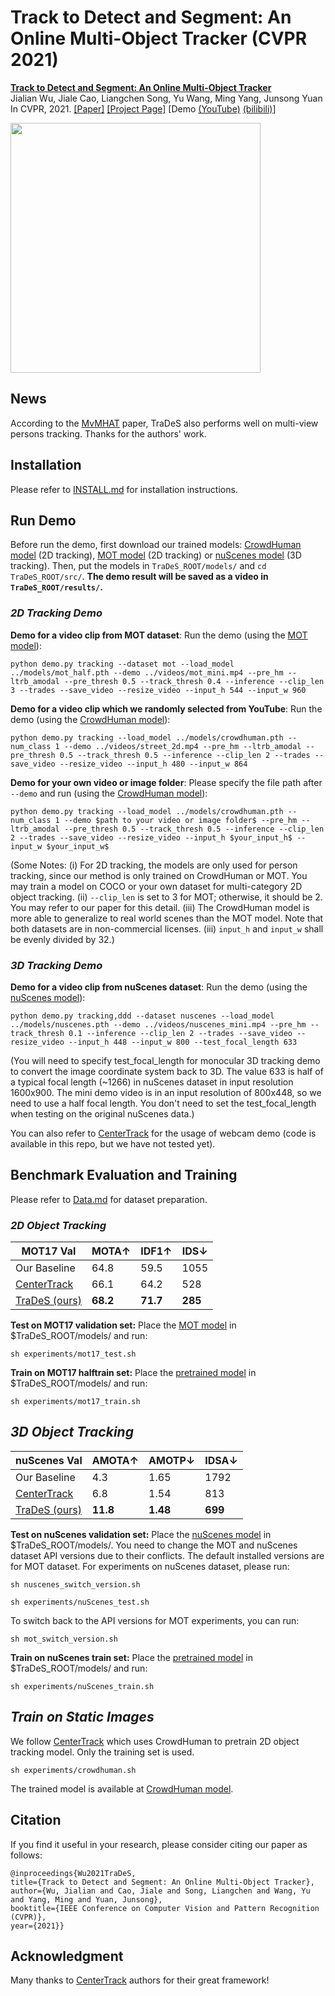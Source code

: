 # Track to Detect and Segment: An Online Multi-Object Tracker (CVPR 2021)

[comment]: <> (> [**Track to Detect and Segment: An Online Multi-Object Tracker**]&#40;http://arxiv.org/abs/2004.01177&#41;,            )
[**Track to Detect and Segment: An Online Multi-Object Tracker**](https://openaccess.thecvf.com/content/CVPR2021/papers/Wu_Track_To_Detect_and_Segment_An_Online_Multi-Object_Tracker_CVPR_2021_paper.pdf)  
Jialian Wu, Jiale Cao, Liangchen Song, Yu Wang, Ming Yang, Junsong Yuan        
In CVPR, 2021. [[Paper]](https://openaccess.thecvf.com/content/CVPR2021/papers/Wu_Track_To_Detect_and_Segment_An_Online_Multi-Object_Tracker_CVPR_2021_paper.pdf) [[Project Page]](https://jialianwu.com/projects/TraDeS.html) [Demo [(YouTube)](https://www.youtube.com/watch?v=oGNtSFHRZJAl) [(bilibili)](https://www.bilibili.com/video/BV12U4y1p7wg)]

<p align="left"> <img src='https://github.com/JialianW/homepage/blob/master/images/TraDeS_demo.gif?raw=true' align="center" width="400px">

## News

According to the [MvMHAT](https://www.researchgate.net/profile/Ruize-Han/publication/353819964_Self-supervised_Multi-view_Multi-Human_Association_and_Tracking/links/611356961ca20f6f8613727d/Self-supervised-Multi-view-Multi-Human-Association-and-Tracking.pdf) paper,
 TraDeS also performs well on multi-view persons tracking. Thanks for the authors' work.

## Installation

Please refer to [INSTALL.md](readme/INSTALL.md) for installation instructions.

## Run Demo
Before run the demo, first download our trained models:
[CrowdHuman model](https://drive.google.com/file/d/1pljgwSecg50OhCTc2yCEhEBY3AwvPFlp/view?usp=sharing) (2D tracking),
[MOT model](https://drive.google.com/file/d/18DQi6LqFuO7_2QObvZSNK2y_F8yXT17p/view?usp=sharing) (2D tracking) or [nuScenes model](https://drive.google.com/file/d/1PHcDPIvb6owVuMZKR_YieyYN12IhbQLl/view?usp=sharing) (3D tracking). 
Then, put the models in `TraDeS_ROOT/models/` and `cd TraDeS_ROOT/src/`. **The demo result will be saved as a video in `TraDeS_ROOT/results/`.**

### *2D Tracking Demo*
**Demo for a video clip from MOT dataset**: Run the demo (using the [MOT model](https://drive.google.com/file/d/18DQi6LqFuO7_2QObvZSNK2y_F8yXT17p/view?usp=sharing)):

    python demo.py tracking --dataset mot --load_model ../models/mot_half.pth --demo ../videos/mot_mini.mp4 --pre_hm --ltrb_amodal --pre_thresh 0.5 --track_thresh 0.4 --inference --clip_len 3 --trades --save_video --resize_video --input_h 544 --input_w 960

**Demo for a video clip which we randomly selected from YouTube**: Run the demo (using the [CrowdHuman model](https://drive.google.com/file/d/1pljgwSecg50OhCTc2yCEhEBY3AwvPFlp/view?usp=sharing)):

    python demo.py tracking --load_model ../models/crowdhuman.pth --num_class 1 --demo ../videos/street_2d.mp4 --pre_hm --ltrb_amodal --pre_thresh 0.5 --track_thresh 0.5 --inference --clip_len 2 --trades --save_video --resize_video --input_h 480 --input_w 864

**Demo for your own video or image folder**: Please specify the file path after `--demo` and run (using the [CrowdHuman model](https://drive.google.com/file/d/1pljgwSecg50OhCTc2yCEhEBY3AwvPFlp/view?usp=sharing)):

    python demo.py tracking --load_model ../models/crowdhuman.pth --num_class 1 --demo $path to your video or image folder$ --pre_hm --ltrb_amodal --pre_thresh 0.5 --track_thresh 0.5 --inference --clip_len 2 --trades --save_video --resize_video --input_h $your_input_h$ --input_w $your_input_w$


(Some Notes: (i) For 2D tracking, the models are only used for person tracking, since our method is only trained on CrowdHuman or MOT. You may train a model on COCO or your own dataset for multi-category 2D object tracking. 
(ii) `--clip_len` is set to 3 for MOT; otherwise, it should be 2. You may refer to our paper for this detail. (iii) The CrowdHuman model is more able to generalize to real world scenes than the MOT model. Note that both datasets are in non-commercial licenses.
(iii) `input_h` and `input_w` shall be evenly divided by 32.)

### *3D Tracking Demo*
**Demo for a video clip from nuScenes dataset**: Run the demo (using the [nuScenes model](https://drive.google.com/file/d/1PHcDPIvb6owVuMZKR_YieyYN12IhbQLl/view?usp=sharing)):

    python demo.py tracking,ddd --dataset nuscenes --load_model ../models/nuscenes.pth --demo ../videos/nuscenes_mini.mp4 --pre_hm --track_thresh 0.1 --inference --clip_len 2 --trades --save_video --resize_video --input_h 448 --input_w 800 --test_focal_length 633

(You will need to specify test_focal_length for monocular 3D tracking demo to convert the image coordinate system back to 3D. The value 633 is half of a typical focal length (~1266) in nuScenes dataset in input resolution 1600x900. The mini demo video is in an input resolution of 800x448, so we need to use a half focal length. You don't need to set the test_focal_length when testing on the original nuScenes data.)

You can also refer to [CenterTrack](https://github.com/xingyizhou/CenterTrack) for the usage of webcam demo (code is available in this repo, but we have not tested yet).

## Benchmark Evaluation and Training

Please refer to [Data.md](readme/DATA.md) for dataset preparation.

### *2D Object Tracking*

| MOT17 Val                  | MOTA↑  |IDF1↑|IDS↓|
|-----------------------|----------|----------|----------|
| Our Baseline         |64.8|59.5|1055|
| [CenterTrack](https://arxiv.org/pdf/2004.01177.pdf)         |66.1|64.2|528|
| [TraDeS (ours)](experiments/mot17_test.sh)  |**68.2**|**71.7**|**285**|

**Test on MOT17 validation set:** Place the [MOT model](https://drive.google.com/file/d/18DQi6LqFuO7_2QObvZSNK2y_F8yXT17p/view?usp=sharing) in $TraDeS_ROOT/models/ and run:

    sh experiments/mot17_test.sh

**Train on MOT17 halftrain set:** Place the [pretrained model](https://drive.google.com/file/d/1pljgwSecg50OhCTc2yCEhEBY3AwvPFlp/view?usp=sharing) in $TraDeS_ROOT/models/ and run:

    sh experiments/mot17_train.sh

## *3D Object Tracking* 

| nuScenes Val                  | AMOTA↑|AMOTP↓|IDSA↓|
|-----------------------|----------|----------|----------|
| Our Baseline         |4.3|1.65|1792|
| [CenterTrack](https://arxiv.org/pdf/2004.01177.pdf)         |6.8|1.54|813|
| [TraDeS (ours)](experiments/nuScenes_test.sh) |**11.8**|**1.48**|**699**|

**Test on nuScenes validation set:** Place the [nuScenes model](https://drive.google.com/file/d/1PHcDPIvb6owVuMZKR_YieyYN12IhbQLl/view?usp=sharing) in $TraDeS_ROOT/models/. You need to change the MOT and nuScenes dataset API versions due to their conflicts. The default installed versions are for MOT dataset.  For experiments on nuScenes dataset, please run:

    sh nuscenes_switch_version.sh

    sh experiments/nuScenes_test.sh

To switch back to the API versions for MOT experiments, you can run:

    sh mot_switch_version.sh

**Train on nuScenes train set:** Place the [pretrained model](https://drive.google.com/file/d/1jGDrQ5I3ZxyGoep79egcT9MI3JM1ZKhG/view?usp=sharing) in $TraDeS_ROOT/models/ and run:
    
    sh experiments/nuScenes_train.sh

## *Train on Static Images*
We follow [CenterTrack](https://arxiv.org/pdf/2004.01177.pdf) which uses CrowdHuman to pretrain 2D object tracking model. Only the training set is used.

    sh experiments/crowdhuman.sh

The trained model is available at [CrowdHuman model](https://drive.google.com/file/d/1pljgwSecg50OhCTc2yCEhEBY3AwvPFlp/view?usp=sharing).


## Citation
If you find it useful in your research, please consider citing our paper as follows:

    @inproceedings{Wu2021TraDeS,
    title={Track to Detect and Segment: An Online Multi-Object Tracker},
    author={Wu, Jialian and Cao, Jiale and Song, Liangchen and Wang, Yu and Yang, Ming and Yuan, Junsong},
    booktitle={IEEE Conference on Computer Vision and Pattern Recognition (CVPR)},
    year={2021}}

## Acknowledgment
Many thanks to [CenterTrack](https://github.com/xingyizhou/CenterTrack) authors for their great framework!
